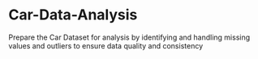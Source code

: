 # Car-Data-Analysis
Prepare the Car Dataset for analysis by identifying and handling missing values and outliers to ensure data quality and consistency
